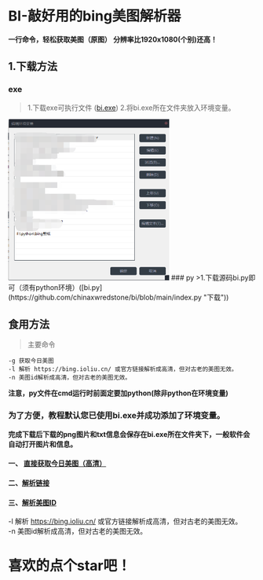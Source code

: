 # BI-敲好用的bing美图解析器
**一行命令，轻松获取美图（原图）**
**分辨率比1920x1080(个别)还高！**


## 1.下载方法
### exe
>1.下载exe可执行文件 ([bi.exe](https://github.com/chinaxwredstone/bi/releases/ "下载"))
2.将bi.exe所在文件夹放入环境变量。
<img src="/img/pathSet.png" width="328" height="328"/>
### py
>1.下载源码bi.py即可（须有python环境）([bi.py](https://github.com/chinaxwredstone/bi/blob/main/index.py "下载"))

## 食用方法
>主要命令
```
-g 获取今日美图
-l 解析 https://bing.ioliu.cn/ 或官方链接解析成高清，但对古老的美图无效。  
-n 美图id解析成高清，但对古老的美图无效。  
```



**注意，py文件在cmd运行时前面定要加python(除非python在环境变量)**  
### 为了方便，教程默认您已使用bi.exe并成功添加了环境变量。
**完成下载后下载的png图片和txt信息会保存在bi.exe所在文件夹下，一般软件会自动打开图片和信息。**
#### 一、 <a href="/useG.md" target="_blank">直接获取今日美图（高清）</a> 

#### 二、<a href="/useL.md" target="_blank">解析链接</a>

#### 三、<a href="/useN.md" target="_blank">解析美图ID</a>

-l 解析 https://bing.ioliu.cn/ 或官方链接解析成高清，但对古老的美图无效。  
-n 美图id解析成高清，但对古老的美图无效。  


# 喜欢的点个star吧！
